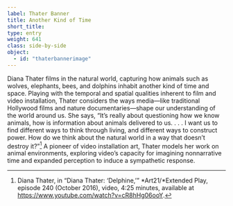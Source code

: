 ```yaml
---
label: Thater Banner
title: Another Kind of Time
short_title:
type: entry
weight: 641
class: side-by-side
object:
  - id: "thaterbannerimage"
---
```

Diana Thater films in the natural world, capturing how animals such as wolves, elephants, bees, and dolphins inhabit another kind of time and space. Playing with the temporal and spatial qualities inherent to film and video installation, Thater considers the ways media—like traditional Hollywood films and nature documentaries—shape our understanding of the world around us. She says, “It’s really about questioning how we know animals, how is information about animals delivered to us. . . . I want us to find different ways to think through living, and different ways to construct power. How do we think about the natural world in a way that doesn’t destroy it?”[^1] A pioneer of video installation art, Thater models her work on animal environments, exploring video’s capacity for imagining nonnarrative time and expanded perception to induce a sympathetic response.

[^1]: Diana Thater, in “Diana Thater: ‘Delphine,’” *Art21/*Extended Play, episode 240 (October 2016), video, 4:25 minutes, available at https://www.youtube.com/watch?v=cR8hHg06ooY.

